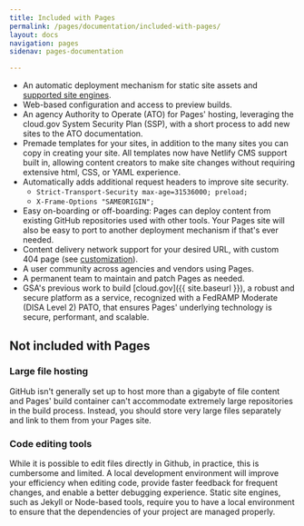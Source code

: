 ```yaml
---
title: Included with Pages
permalink: /pages/documentation/included-with-pages/
layout: docs
navigation: pages
sidenav: pages-documentation

---
```


* An automatic deployment mechanism for static site assets and [supported site engines]({{site.baseurl}}/pages/documentation/supported-site-engines).
* Web-based configuration and access to preview builds.
* An agency Authority to Operate (ATO) for Pages' hosting, leveraging the cloud.gov System Security Plan (SSP), with a short process to add new sites to the ATO documentation.
* Premade templates for your sites, in addition to the many sites you can copy in creating your site. All templates now have Netlify CMS support built in, allowing content creators to make site changes without requiring extensive html, CSS, or YAML experience.
* Automatically adds additional request headers to improve site security.
  * `Strict-Transport-Security max-age=31536000; preload;`
  * `X-Frame-Options "SAMEORIGIN";`
* Easy on-boarding or off-boarding: Pages can deploy content from existing GitHub repositories used with other tools. Your Pages site will also be easy to port to another deployment mechanism if that's ever needed.
* Content delivery network support for your desired URL, with custom 404 page (see [customization]({{site.baseurl}}/pages/documentation/customization/)).
* A user community across agencies and vendors using Pages.
* A permanent team to maintain and patch Pages as needed.
* GSA's previous work to build [cloud.gov]({{ site.baseurl }}), a robust and secure platform as a service, recognized with a FedRAMP Moderate (DISA Level 2) PATO, that ensures Pages' underlying technology is secure, performant, and scalable.

## Not included with Pages

### Large file hosting
GitHub isn't generally set up to host more than a gigabyte of file content and Pages' build container can't accommodate extremely large repositories in the build process. Instead, you should store very large files separately and link to them from your Pages site.

### Code editing tools
While it is possible to edit files directly in Github, in practice, this is cumbersome and limited. A local development environment will improve your efficiency when editing code, provide faster feedback for frequent changes, and enable a better debugging experience. Static site engines, such as Jekyll or Node-based tools, require you to have a local environment to ensure that the dependencies of your project are managed properly.
